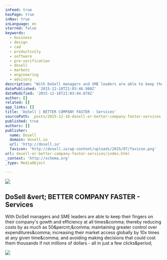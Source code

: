 ```yaml
---
inFeed: true
hasPage: true
inNav: true
inLanguage: en
starred: false
keywords:
  - business
  - design
  - cad
  - productivity
  - software
  - pre-verification
  - dosell
  - markets
  - engineering
  - advisory
description: "With DoSell managers and SME leaders are able to keep their fingers on their company's gowth and efficiency at all times, thereby reducing costs by as much as 50%, maintaining greater control over expenditures, increasing their market access globally by 10x times at any given time, and avoiding making decisions that could cost them thousands if not millions of dollars - all in just a few clicks."
datePublished: '2015-12-18T21:03:46.980Z'
dateModified: '2015-12-18T21:03:44.078Z'
author: []
related: []
app_links: []
title: 'DoSell | BETTER COMPANY FASTER - Services'
sourcePath: _posts/2015-12-18-dosell-or-better-company-faster-services.md
published: true
authors: []
publisher:
  name: Dosell
  domain: dosell.io
  url: 'http://dosell.io'
  favicon: 'http://dosell.io/wp-content/uploads/2015/07/favicon.png'
url: dosell-or-better-company-faster-services/index.html
_context: 'http://schema.org'
_type: MediaObject

---
```

![](https://the-grid-user-content.s3-us-west-2.amazonaws.com/8bcc365c-1733-4f62-a818-10530785e83a.jpg)

<article style=""><h1>DoSell &amp;vert; BETTER COMPANY FASTER - Services</h1><p>With DoSell managers and SME leaders are able to keep their fingers on their company's gowth and efficiency at all times&amp;comma; thereby reducing costs by as much as 50&amp;percnt;&amp;comma; maintaining greater control over expenditures&amp;comma; increasing their market access globally by 10x times at any given time&amp;comma; and avoiding making decisions that could cost them thousands if not millions of dollars - all in just a few clicks&amp;period;</p><img src="http://dosell.io/wp-content/uploads/2015/07/global2-e1436770995516.png" /></article>